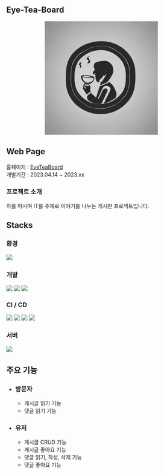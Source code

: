 ## Eye-Tea-Board
<div align="center"><img src="./img/eyeteaboard-logo.jpg" width="300" height="300"></div>

## Web Page
홈페이지 : [EyeTeaBoard](ec2-43-200-186-103.ap-northeast-2.compute.amazonaws.com)  
개발기간 : 2023.04.14 ~ 2023.xx

### 프로젝트 소개
차를 마시며 IT를 주제로 이야기를 나누는 게시판 프로젝트입니다.

## Stacks
### 환경
<img src="https://img.shields.io/badge/Github-181717?style=flat&logo=Github&logoColor=white">

### 개발
<img src="https://img.shields.io/badge/Java-lightgrey?style=flat"/> <img src="https://img.shields.io/badge/Spring Boot-grenn?style=flat&logo=Spring Boot&logoColor=6DB33F"/> <img src="https://img.shields.io/badge/MariaDB-003545?style=flat&logo=MariaDB&logoColor=white"/>

### CI / CD
<img src="https://img.shields.io/badge/GitHub Actions-2088FF?style=flat&logo=GitHUb Actions&logoColor=white"> <img src="https://img.shields.io/badge/Amazon S3-569A31?style=flat&logo=Amazon S3&logoColor=white"> <img src="https://img.shields.io/badge/Amazon CodeDeploy-368CCB?style=flat"> <img src="https://img.shields.io/badge/Amazon EC2-FF9900?style=flat&logo=Amazon EC2&logoColor=white">

### 서버
<img src="https://img.shields.io/badge/Nginx-009639?style=flat&logo=NGINX&logoColor=white">

## 주요 기능
- ### 방문자
  - 게시글 읽기 기능
  - 댓글 읽기 기능

- ### 유저
  - 게시글 CRUD 기능
  - 게시글 좋아요 기능
  - 댓글 읽기, 작성, 삭제 기능
  - 댓글 좋아요 기능


